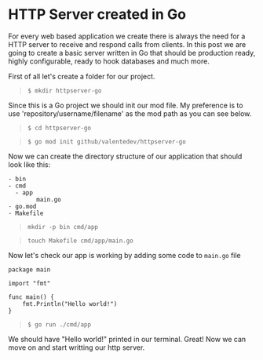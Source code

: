 # HTTP Server created in Go

For every web based application we create there is always the need for a HTTP server to receive and respond calls from clients. In this post we are going to create a basic server written in Go that should be production ready, highly configurable, ready to hook databases and much more. 

First of all let's create a folder for our project.

> `$ mkdir httpserver-go`

Since this is a Go project we should init our mod file. My preference is to use 'repository/username/filename' as the mod path as you can see below. 

> `$ cd httpserver-go`

> `$ go mod init github/valentedev/httpserver-go`

Now we can create the directory structure of our application that should look like this:

```
- bin  
- cmd
  - app
        main.go
- go.mod
- Makefile
```

> `mkdir -p bin cmd/app`

> `touch Makefile cmd/app/main.go`

Now let's check our app is working by adding some code to `main.go` file

```
package main

import "fmt"

func main() {
	fmt.Println("Hello world!")
}
```
> `$ go run ./cmd/app`

We should have "Hello world!" printed in our terminal. Great! Now we can move on and start writting our http server.

